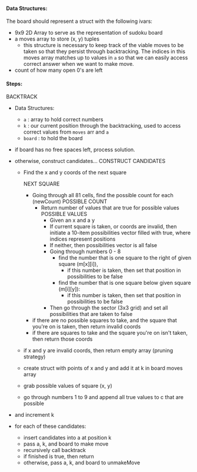 #### Data Structures:

The board should represent a struct with the following ivars:
  - 9x9 2D Array to serve as the representation of sudoku board
  - a moves array to store (x, y) tuples
    - this structure is necessary to keep track of the viable moves to be taken
      so that they persist through backtracking. The indices in this moves array
      matches up to values in `a` so that we can easily access correct answer when
      we want to make move.
  - count of how many open 0's are left


#### Steps:
BACKTRACK
  - Data Structures:
    - `a` : array to hold correct numbers
    - `k` : our current position through the backtracking, used to access correct
            values from `moves` arr and `a`
    - `board` : to hold the board

  - if board has no free spaces left, process solution.
  - otherwise, construct candidates...
  CONSTRUCT CANDIDATES
    - Find the x and y coords of the next square

      NEXT SQUARE
      - Going through all 81 cells, find the possible count for each (newCount)
        POSSIBLE COUNT
          - Return number of values that are true for possible values
          POSSIBLE VALUES
            - Given an x and a y
            - If current square is taken, or coords are invalid, then initiate a 10-item
              possibilities vector filled with true, where indices represent positions
            - If neither, then possibilities vector is all false
            - Going through numbers 0 - 8
              - find the number that is one square to the right of given square (m[x][i]),
                - if this number is taken, then set that position in possibilities to be false
              - find the number that is one square below given square (m[i][y]):
                - if this number is taken, then set that position in possibilities to be false
            - Then go through the sector (3x3 grid) and set all possibilities that are taken to false
      - if there are no possible squares to take, and the square that you're on is taken, then
        return invalid coords
      - if there are squares to take and the square you're on isn't taken, then return those coords

    - if x and y are invalid coords, then return empty array (pruning strategy)

    - create struct with points of x and y and add it at k in board moves array
    - grab possible values of square (x, y)
    - go through numbers 1 to 9 and append all true values to c that are possible

  - and increment k
  - for each of these candidates:
    - insert candidates into a at position k
    - pass a, k, and board to make move
    - recursively call backtrack
    - if finished is true, then return
    - otherwise, pass a, k, and board to unmakeMove

